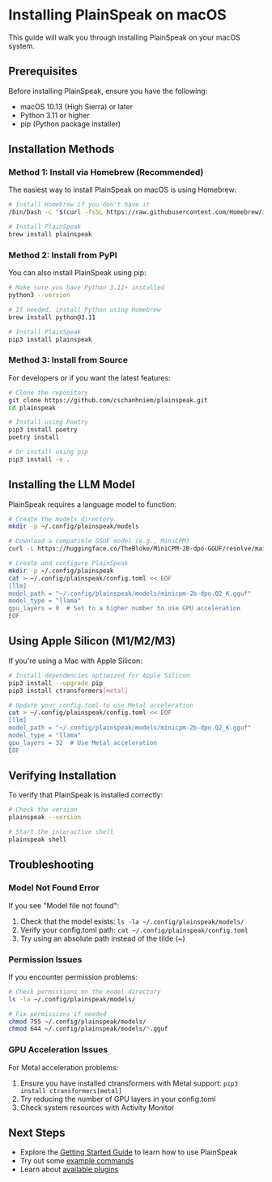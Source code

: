 # Installing PlainSpeak on macOS

This guide will walk you through installing PlainSpeak on your macOS system.

## Prerequisites

Before installing PlainSpeak, ensure you have the following:

- macOS 10.13 (High Sierra) or later
- Python 3.11 or higher
- pip (Python package installer)

## Installation Methods

### Method 1: Install via Homebrew (Recommended)

The easiest way to install PlainSpeak on macOS is using Homebrew:

```bash
# Install Homebrew if you don't have it
/bin/bash -c "$(curl -fsSL https://raw.githubusercontent.com/Homebrew/install/HEAD/install.sh)"

# Install PlainSpeak
brew install plainspeak
```

### Method 2: Install from PyPI

You can also install PlainSpeak using pip:

```bash
# Make sure you have Python 3.11+ installed
python3 --version

# If needed, install Python using Homebrew
brew install python@3.11

# Install PlainSpeak
pip3 install plainspeak
```

### Method 3: Install from Source

For developers or if you want the latest features:

```bash
# Clone the repository
git clone https://github.com/cschanhniem/plainspeak.git
cd plainspeak

# Install using Poetry
pip3 install poetry
poetry install

# Or install using pip
pip3 install -e .
```

## Installing the LLM Model

PlainSpeak requires a language model to function:

```bash
# Create the models directory
mkdir -p ~/.config/plainspeak/models

# Download a compatible GGUF model (e.g., MiniCPM)
curl -L https://huggingface.co/TheBloke/MiniCPM-2B-dpo-GGUF/resolve/main/minicpm-2b-dpo.Q2_K.gguf -o ~/.config/plainspeak/models/minicpm-2b-dpo.Q2_K.gguf

# Create and configure PlainSpeak
mkdir -p ~/.config/plainspeak
cat > ~/.config/plainspeak/config.toml << EOF
[llm]
model_path = "~/.config/plainspeak/models/minicpm-2b-dpo.Q2_K.gguf"
model_type = "llama"
gpu_layers = 0  # Set to a higher number to use GPU acceleration
EOF
```

## Using Apple Silicon (M1/M2/M3)

If you're using a Mac with Apple Silicon:

```bash
# Install dependencies optimized for Apple Silicon
pip3 install --upgrade pip
pip3 install ctransformers[metal]

# Update your config.toml to use Metal acceleration
cat > ~/.config/plainspeak/config.toml << EOF
[llm]
model_path = "~/.config/plainspeak/models/minicpm-2b-dpo.Q2_K.gguf"
model_type = "llama"
gpu_layers = 32  # Use Metal acceleration
EOF
```

## Verifying Installation

To verify that PlainSpeak is installed correctly:

```bash
# Check the version
plainspeak --version

# Start the interactive shell
plainspeak shell
```

## Troubleshooting

### Model Not Found Error

If you see "Model file not found":

1. Check that the model exists: `ls -la ~/.config/plainspeak/models/`
2. Verify your config.toml path: `cat ~/.config/plainspeak/config.toml`
3. Try using an absolute path instead of the tilde (~)

### Permission Issues

If you encounter permission problems:

```bash
# Check permissions on the model directory
ls -la ~/.config/plainspeak/models/

# Fix permissions if needed
chmod 755 ~/.config/plainspeak/models/
chmod 644 ~/.config/plainspeak/models/*.gguf
```

### GPU Acceleration Issues

For Metal acceleration problems:

1. Ensure you have installed ctransformers with Metal support: `pip3 install ctransformers[metal]`
2. Try reducing the number of GPU layers in your config.toml
3. Check system resources with Activity Monitor

## Next Steps

- Explore the [Getting Started Guide](../getting_started/first_session.md) to learn how to use PlainSpeak
- Try out some [example commands](../guides/examples.md)
- Learn about [available plugins](../plugins/overview.md)
